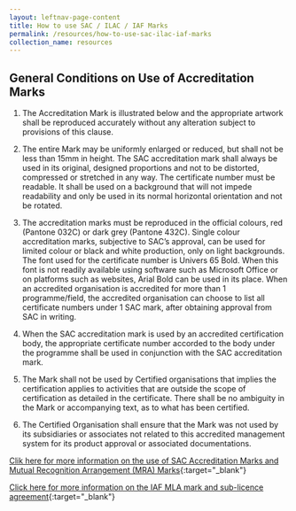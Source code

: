 ```yaml
---
layout: leftnav-page-content
title: How to use SAC / ILAC / IAF Marks
permalink: /resources/how-to-use-sac-ilac-iaf-marks
collection_name: resources
---
```


## General Conditions on Use of Accreditation Marks

1. The Accreditation Mark is illustrated below and the appropriate artwork shall be reproduced accurately without any alteration subject to provisions of this clause.

2. The entire Mark may be uniformly enlarged or reduced, but shall not be less than 15mm in height. The SAC accreditation mark shall always be used in its original, designed proportions and not to be distorted, compressed or stretched in any way. The
certificate number must be readable. It shall be used on a background that will not impede readability and only be used in its normal horizontal orientation and not be rotated.

3. The accreditation marks must be reproduced in the official colours, red (Pantone 032C) or dark grey (Pantone
432C). Single colour accreditation marks, subjective to SAC’s approval, can be used for limited colour or black and white production, only on light backgrounds. The font used for the certificate number is Univers 65 Bold. When this font is not readily available using software such as Microsoft Office or on platforms such as websites, Arial Bold can be used in its place. When an accredited organisation is accredited for more than 1 programme/field, the accredited organisation can choose to list all certificate numbers under 1 SAC mark, after obtaining approval from SAC in writing.

5. When the SAC accreditation mark is used by an accredited certification body, the appropriate certificate number accorded to the body under the programme shall be used in conjunction with the SAC accreditation mark.

6. The Mark shall not be used by Certified organisations that implies the certification applies to activities that are outside the scope of certification as detailed in the certificate. There shall be no ambiguity in the Mark or accompanying text, as to what has been certified.

7. The Certified Organisation shall ensure that the Mark was not used by its subsidiaries or associates not related to this accredited management system for its product approval or associated documentations. 


[Clik here for more information on the use of SAC Accreditation Marks and Mutual Recognition Arrangement (MRA) Marks](/files/sac_documents/SAC%2002%20-%20SAC%20and%20MRA%20Marks%20%2802%20April%202018%29.pdf){:target="_blank"}

[Click here for more information on the IAF MLA mark and sub-licence agreement](/files/sac_documents/management_system_and_products_certification/IAF%20ML2%20%282016%20Issue_3%29.pdf){:target="_blank"}
